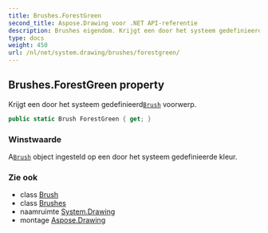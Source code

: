 ```yaml
---
title: Brushes.ForestGreen
second_title: Aspose.Drawing voor .NET API-referentie
description: Brushes eigendom. Krijgt een door het systeem gedefinieerdBrush voorwerp.
type: docs
weight: 450
url: /nl/net/system.drawing/brushes/forestgreen/
---
```

## Brushes.ForestGreen property

Krijgt een door het systeem gedefinieerd[`Brush`](../../brush/) voorwerp.

```csharp
public static Brush ForestGreen { get; }
```

### Winstwaarde

A[`Brush`](../../brush/) object ingesteld op een door het systeem gedefinieerde kleur.

### Zie ook

* class [Brush](../../brush/)
* class [Brushes](../)
* naamruimte [System.Drawing](../../brushes/)
* montage [Aspose.Drawing](../../../)



